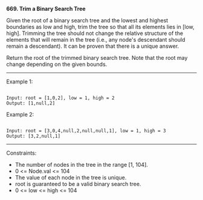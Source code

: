**669. Trim a Binary Search Tree**

Given the root of a binary search tree and the lowest and highest boundaries as low and high, trim the tree so that all its elements lies in [low, high]. Trimming the tree should not change the relative structure of the elements that will remain in the tree (i.e., any node's descendant should remain a descendant). It can be proven that there is a unique answer.

Return the root of the trimmed binary search tree. Note that the root may change depending on the given bounds.

*** 

Example 1:
```

Input: root = [1,0,2], low = 1, high = 2
Output: [1,null,2]
```
Example 2:
```

Input: root = [3,0,4,null,2,null,null,1], low = 1, high = 3
Output: [3,2,null,1]
``` 
***
Constraints:

- The number of nodes in the tree in the range [1, 104].
- 0 <= Node.val <= 104
- The value of each node in the tree is unique.
- root is guaranteed to be a valid binary search tree.
- 0 <= low <= high <= 104